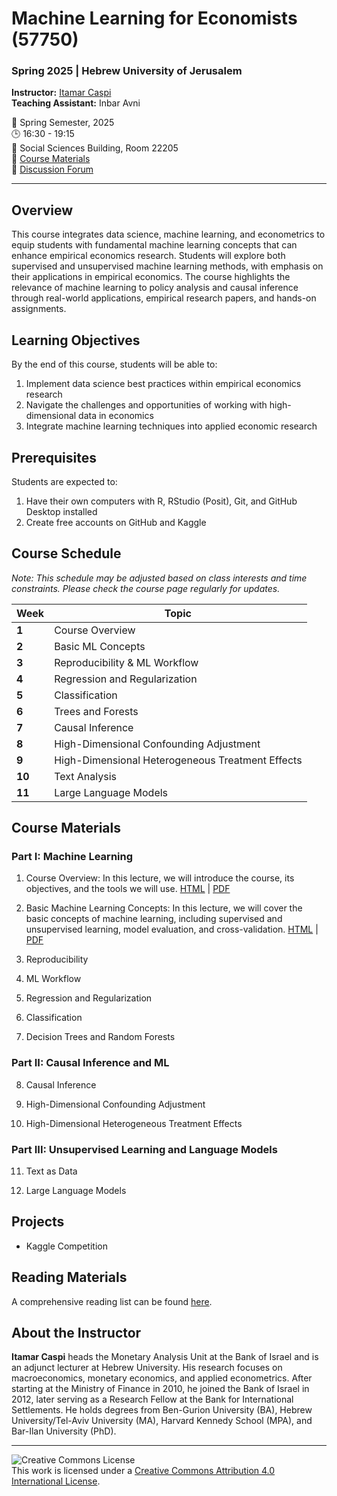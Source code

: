 # Machine Learning for Economists (57750)
### Spring 2025 | Hebrew University of Jerusalem

**Instructor:** [Itamar Caspi](https://itamarcaspi.rbind.io)  
**Teaching Assistant:** Inbar Avni

📅 Spring Semester, 2025  
🕒 16:30 - 19:15  
🏢 Social Sciences Building, Room 22205  
📝 [Course Materials](https://github.com/ml4econ/lecture-notes-2025)  
💬 [Discussion Forum](https://moodle.huji.ac.il/2024-25/course/view.php?id=2170)

---

## Overview

This course integrates data science, machine learning, and econometrics to equip students with fundamental machine learning concepts that can enhance empirical economics research. Students will explore both supervised and unsupervised machine learning methods, with emphasis on their applications in empirical economics. The course highlights the relevance of machine learning to policy analysis and causal inference through real-world applications, empirical research papers, and hands-on assignments.

## Learning Objectives

By the end of this course, students will be able to:

1. Implement data science best practices within empirical economics research
2. Navigate the challenges and opportunities of working with high-dimensional data in economics
3. Integrate machine learning techniques into applied economic research

## Prerequisites

Students are expected to:

1. Have their own computers with R, RStudio (Posit), Git, and GitHub Desktop installed
2. Create free accounts on GitHub and Kaggle

## Course Schedule

*Note: This schedule may be adjusted based on class interests and time constraints. Please check the course page regularly for updates.*

| Week | Topic |
|------|-------|
| **1** | Course Overview |
| **2** | Basic ML Concepts |
| **3** | Reproducibility & ML Workflow |
| **4** | Regression and Regularization |
| **5** | Classification |
| **6** | Trees and Forests |
| **7** | Causal Inference | 
| **8** | High-Dimensional Confounding Adjustment |
| **9** | High-Dimensional Heterogeneous Treatment Effects |
| **10** | Text Analysis |
| **11** | Large Language Models |

## Course Materials

### Part I: Machine Learning

1. Course Overview: In this lecture, we will introduce the course, its objectives, and the tools we will use. 
   [HTML](https://raw.githack.com/ml4econ/lecture-notes-2025/master/01-overview/01-overview.html) |
   [PDF](https://raw.githack.com/ml4econ/lecture-notes-2025/master/01-overview/01-overview.pdf)

2. Basic Machine Learning Concepts: In this lecture, we will cover the basic concepts of machine learning, including supervised and unsupervised learning, model evaluation, and cross-validation. 
   [HTML](https://raw.githack.com/ml4econ/lecture-notes-2025/master/02-basic-ml-concepts/02-basic-ml-concepts.html) |
   [PDF](https://raw.githack.com/ml4econ/lecture-notes-2025/master/02-basic-ml-concepts/02-basic-ml-concepts.pdf)

3. Reproducibility

4. ML Workflow

5. Regression and Regularization

6. Classification

7. Decision Trees and Random Forests

### Part II: Causal Inference and ML

8. Causal Inference

9. High-Dimensional Confounding Adjustment

10. High-Dimensional Heterogeneous Treatment Effects

### Part III: Unsupervised Learning and Language Models

11. Text as Data

12. Large Language Models

## Projects

- Kaggle Competition

## Reading Materials

A comprehensive reading list can be found [here](https://github.com/ml4econ/lecture-notes-2024/blob/master/resources.md).

## About the Instructor

**Itamar Caspi** heads the Monetary Analysis Unit at the Bank of Israel and is an adjunct lecturer at Hebrew University. His research focuses on macroeconomics, monetary economics, and applied econometrics. After starting at the Ministry of Finance in 2010, he joined the Bank of Israel in 2012, later serving as a Research Fellow at the Bank for International Settlements. He holds degrees from Ben-Gurion University (BA), Hebrew University/Tel-Aviv University (MA), Harvard Kennedy School (MPA), and Bar-Ilan University (PhD).

---

![Creative Commons License](https://i.creativecommons.org/l/by/4.0/88x31.png)  
This work is licensed under a [Creative Commons Attribution 4.0 International License](https://creativecommons.org/licenses/by/4.0/).
